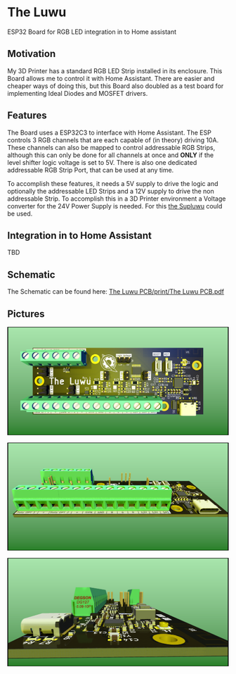 # The Luwu

ESP32 Board for RGB LED integration in to Home assistant

## Motivation

My 3D Printer has a standard RGB LED Strip installed in its enclosure. This Board allows me to control it with Home Assistant. There are easier and cheaper ways of doing this, but this Board also doubled as a test board for implementing Ideal Diodes and MOSFET drivers.

## Features

The Board uses a ESP32C3 to interface with Home Assistant. The ESP controls 3 RGB channels that are each capable of (in theory) driving 10A. These channels can also be mapped to control addressable RGB Strips, although this can only be done for all channels at once and **ONLY** if the level shifter logic voltage is set to 5V. There is also one dedicated addressable RGB Strip Port, that can be used at any time.

To accomplish these features, it needs a 5V supply to drive the logic and optionally the addressable LED Strips and a 12V supply to drive the non addressable Strip. To accomplish this in a 3D Printer environment a Voltage converter for the 24V Power Supply is needed. For this [the Supluwu](https://github.com/SirBramble/The-Supluwu) could be used.

## Integration in to Home Assistant

TBD

## Schematic

The Schematic can be found here: [The Luwu PCB/print/The Luwu PCB.pdf](https://github.com/SirBramble/The-Luwu/blob/f4439437ab35bf7dc6665ce1337c5cff792b409b/The%20Luwu%20PCB/print/The%20Luwu%20PCB.pdf)

## Pictures

![ ](https://github.com/SirBramble/The-Luwu/blob/595da0b069d216a6ebaaa53a5030eae053b21326/The%20Luwu%20PCB/pictures/The%20Luwu%20PCB%20TOP.png?raw=true)

![ ](https://github.com/SirBramble/The-Luwu/blob/595da0b069d216a6ebaaa53a5030eae053b21326/The%20Luwu%20PCB/pictures/The%20Luwu%20PCB%20SIDE.png?raw=true)

![ ](https://github.com/SirBramble/The-Luwu/blob/595da0b069d216a6ebaaa53a5030eae053b21326/The%20Luwu%20PCB/pictures/The%20Luwu%20PCB%20CLOSE.png?raw=true)
